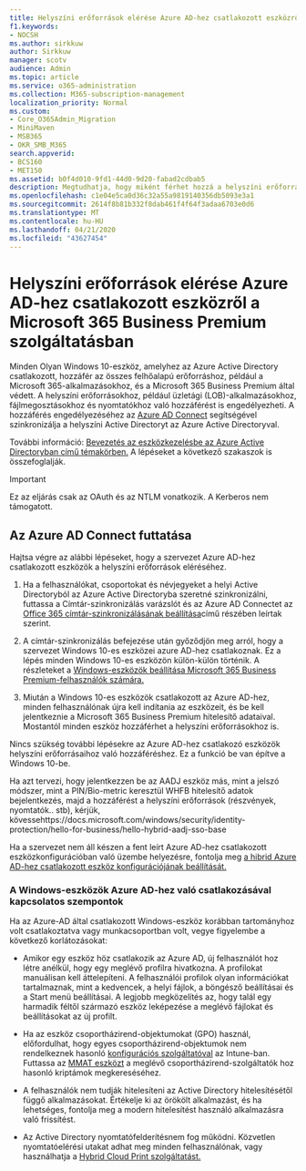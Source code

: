 ```yaml
---
title: Helyszíni erőforrások elérése Azure AD-hez csatlakozott eszközről a Microsoft 365 Vállalati verzióban
f1.keywords:
- NOCSH
ms.author: sirkkuw
author: Sirkkuw
manager: scotv
audience: Admin
ms.topic: article
ms.service: o365-administration
ms.collection: M365-subscription-management
localization_priority: Normal
ms.custom:
- Core_O365Admin_Migration
- MiniMaven
- MSB365
- OKR_SMB_M365
search.appverid:
- BCS160
- MET150
ms.assetid: b0f4d010-9fd1-44d0-9d20-fabad2cdbab5
description: Megtudhatja, hogy miként férhet hozzá a helyszíni erőforrásokhoz, például az üzleti alkalmazásokhoz, a fájlmegosztásokhoz és a nyomtatókhoz egy Azure Active Directoryhoz csatlakozó Windows 10-eszközről.
ms.openlocfilehash: c1e04e5ca0d36c32a55a9819140356db5093e3a1
ms.sourcegitcommit: 2614f8b81b332f8dab461f4f64f3adaa6703e0d6
ms.translationtype: MT
ms.contentlocale: hu-HU
ms.lasthandoff: 04/21/2020
ms.locfileid: "43627454"
---
```

# <a name="access-on-premises-resources-from-an-azure-ad-joined-device-in-microsoft-365-business-premium"></a>Helyszíni erőforrások elérése Azure AD-hez csatlakozott eszközről a Microsoft 365 Business Premium szolgáltatásban

Minden Olyan Windows 10-eszköz, amelyhez az Azure Active Directory csatlakozott, hozzáfér az összes felhőalapú erőforráshoz, például a Microsoft 365-alkalmazásokhoz, és a Microsoft 365 Business Premium által védett. A helyszíni erőforrásokhoz, például üzletági (LOB)-alkalmazásokhoz, fájlmegosztásokhoz és nyomtatókhoz való hozzáférést is engedélyezheti. A hozzáférés engedélyezéséhez az [Azure AD Connect](https://docs.microsoft.com/azure/active-directory/connect/active-directory-aadconnect) segítségével szinkronizálja a helyszíni Active Directoryt az Azure Active Directoryval. 

További információ: [Bevezetés az eszközkezelésbe az Azure Active Directoryban című témakörben.](https://docs.microsoft.com/azure/active-directory/device-management-introduction)
A lépéseket a következő szakaszok is összefoglalják.

> [!IMPORTANT]
> Ez az eljárás csak az OAuth és az NTLM vonatkozik. A Kerberos nem támogatott.
 
## <a name="run-azure-ad-connect"></a>Az Azure AD Connect futtatása

Hajtsa végre az alábbi lépéseket, hogy a szervezet Azure AD-hez csatlakozott eszközök a helyszíni erőforrások eléréséhez.
  
1. Ha a felhasználókat, csoportokat és névjegyeket a helyi Active Directoryból az Azure Active Directoryba szeretné szinkronizálni, futtassa a Címtár-szinkronizálás varázslót és az Azure AD Connectet az [Office 365 címtár-szinkronizálásának beállítása](https://support.office.com/article/1b3b5318-6977-42ed-b5c7-96fa74b08846)című részében leírtak szerint.
    
2. A címtár-szinkronizálás befejezése után győződjön meg arról, hogy a szervezet Windows 10-es eszközei azure AD-hez csatlakoznak. Ez a lépés minden Windows 10-es eszközön külön-külön történik. A részleteket a [Windows-eszközök beállítása Microsoft 365 Business Premium-felhasználók számára.](set-up-windows-devices.md) 
    
3. Miután a Windows 10-es eszközök csatlakozott az Azure AD-hez, minden felhasználónak újra kell indítania az eszközeit, és be kell jelentkeznie a Microsoft 365 Business Premium hitelesítő adataival. Mostantól minden eszköz hozzáférhet a helyszíni erőforrásokhoz is.
    
Nincs szükség további lépésekre az Azure AD-hez csatlakozó eszközök helyszíni erőforrásaihoz való hozzáféréshez. Ez a funkció be van építve a Windows 10-be. 

Ha azt tervezi, hogy jelentkezzen be az AADJ eszköz más, mint a jelszó módszer, mint a PIN/Bio-metric keresztül WHFB hitelesítő adatok bejelentkezés, majd a hozzáférést a helyszíni erőforrások (részvények, nyomtatók.. stb), kérjük, kövessehttps://docs.microsoft.com/windows/security/identity-protection/hello-for-business/hello-hybrid-aadj-sso-base
  
Ha a szervezet nem áll készen a fent leírt Azure AD-hez csatlakozott eszközkonfigurációban való üzembe helyezésre, fontolja meg [a hibrid Azure AD-hez csatlakozott eszköz konfigurációjának beállítását.](manage-windows-devices.md)
  
### <a name="considerations-when-you-join-windows-devices-to-azure-ad"></a>A Windows-eszközök Azure AD-hez való csatlakozásával kapcsolatos szempontok

Ha az Azure-AD által csatlakozott Windows-eszköz korábban tartományhoz volt csatlakoztatva vagy munkacsoportban volt, vegye figyelembe a következő korlátozásokat:
  
- Amikor egy eszköz höz csatlakozik az Azure AD, új felhasználót hoz létre anélkül, hogy egy meglévő profilra hivatkozna. A profilokat manuálisan kell áttelepíteni. A felhasználói profilok olyan információkat tartalmaznak, mint a kedvencek, a helyi fájlok, a böngésző beállításai és a Start menü beállításai. A legjobb megközelítés az, hogy talál egy harmadik féltől származó eszköz leképezése a meglévő fájlokat és beállításokat az új profilt.

- Ha az eszköz csoportházirend-objektumokat (GPO) használ, előfordulhat, hogy egyes csoportházirend-objektumok nem rendelkeznek hasonló [konfigurációs szolgáltatóval](https://docs.microsoft.com/windows/configuration/provisioning-packages/how-it-pros-can-use-configuration-service-providers) az Intune-ban. Futtassa az [MMAT eszközt](https://www.microsoft.com/download/details.aspx?id=45520) a meglévő csoportházirend-szolgáltatók hoz hasonló kriptámok megkereséséhez.

- A felhasználók nem tudják hitelesíteni az Active Directory hitelesítésétől függő alkalmazásokat. Értékelje ki az örökölt alkalmazást, és ha lehetséges, fontolja meg a modern hitelesítést használó alkalmazásra való frissítést.

- Az Active Directory nyomtatófelderítésnem fog működni. Közvetlen nyomtatóelérési utakat adhat meg minden felhasználónak, vagy használhatja a [Hybrid Cloud Print szolgáltatást.](https://docs.microsoft.com/windows-server/administration/hybrid-cloud-print/hybrid-cloud-print-deploy)

